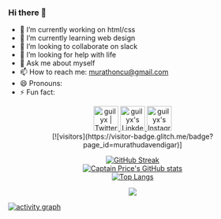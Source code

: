 ### Hi there 👋
- 🔭 I’m currently working on html/css
- 🌱 I’m currently learning web design
- 👯 I’m looking to collaborate on slack
- 🤔 I’m looking for help with life
- 💬 Ask me about myself
- 📫 How to reach me: murathoncu@gmail.com
- 😄 Pronouns:
- ⚡ Fun fact: 



<div align="center">
 <a href="https://twitter.com/murathoncu">
  <img alt="guilyx | Twitter" width="50px" src="https://user-images.githubusercontent.com/43545812/144034996-602b144a-16e1-41cc-99e7-c6040b20dcaf.png"/>
</a>
<a href="https://www.linkedin.com/in/murat-h%C3%BCdavendig%C3%A2r-%C3%B6nc%C3%BC-232749246/">
  <img alt="guilyx's LinkdeIN" width="50px" src="https://user-images.githubusercontent.com/43545812/144035037-0f415fc7-9f96-4517-a370-ccc6e78a714b.png" />
</a>
<a href="https://www.instagram.com/m_hdavendigr/?hl=tr">
  <img alt="guilyx's Instagram" width="50px" src="https://user-images.githubusercontent.com/43545812/144035088-0dfb165f-8fe0-4d13-896c-876c29d2b128.png" />
</a>             <br>
  [![visitors](https://visitor-badge.glitch.me/badge?page_id=murathudavendigar)]
  <br>

[![GitHub Streak](https://github-readme-streak-stats.herokuapp.com/?user=murathudavendigar)](https://git.io/streak-stats)   <br>
[![Captain Price's GitHub stats](https://github-readme-stats.vercel.app/api?username=murathudavendigar&theme=dark&show_icons=true)](https://github.com/murathudavendigar/github-readme-stats)   <br>
[![Top Langs](https://github-readme-stats.vercel.app/api/top-langs/?username=murathudavendigar)](https://github.com/anuraghazra/github-readme-stats)   <br>

  </div>
  
  <p align="center">
  <img alig src="https://github-profile-trophy.vercel.app/?username=murathudavendigarx&column=6&rank=SSS,SS,S,AAA,AA,A,B,C" />
</p>

[![activity graph](https://activity-graph.herokuapp.com/graph?username=murathudavendigar&custom_title=Price's%20activity%20graph&theme=github-light&hide_border=true)](https://github.com/ashutosh00710/github-readme-activity-graph)
